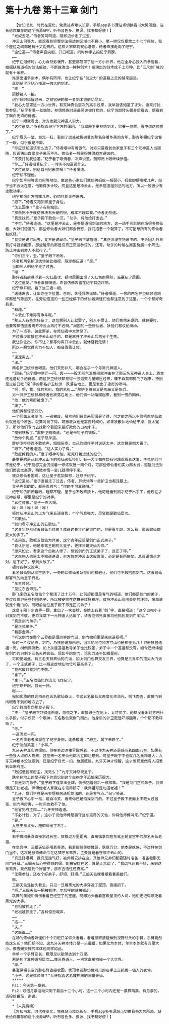# 第十九卷 第十三章 剑门
        【告知书友，时代在变化，免费站点难以长存，手机app多书源站点切换看书大势所趋，站长给你推荐的这个换源APP，听书音色多、换源、找书都好使！】
       “老奴去吧。”侍者笑呵呵道，随即迈步走了过去。
       冲云山何等大，能观看到完整剑法痕迹的区域也不算小，第一排仅仅摆放二十七个座位，每个座位之间都是有十丈距离的。这样大家都能安心潜修，侍者直接走向了纪宁。
       “这位道——”侍者声音尖细，开口喊道，同时伸手去拍纪宁肩膀。
       ……
       纪宁在潜修时，心力自然弥漫开，甚至都笼罩了这一方小世界，他在全身心投入的参悟着，根据扶居道祖的剑法痕迹，不断推演出一种种剑术！推演出的剑术成千上万种，比‘三尺剑’强的就有十余种。
       推演出诸多剑术，偶尔有所得，也让纪宁在‘剑之力’的道路上走的越来越远。
       此刻纪宁正钻心推演一强大的剑术。
       “嘭！”
       肩膀被人一拍。
       纪宁顿时惊醒过来，之前钻研的那一套剑术也前功尽弃。
       “我心力笼罩这一方小世界，有天神真仙层次的高手过来，我早就该知道了才对，谁来打扰我参悟。”纪宁有着一丝恼怒，参悟修炼时是最忌讳被打扰的，纪宁当即转头朝身后看去，便看到了面白无须的侍者。
       纪宁一眼就看出，对方也就元神道人实力。
       “这位道友。”侍者指着纪宁下方的蒲团，“我家殿下要参悟剑术，需要一位置，看中你这位置了。”
       纪宁眉头一皱，目光一扫，看到了远处被簇拥着的那名穿着华美的青年，那青年朝纪宁这瞥了一眼，似乎很是不屑。
       “你应该知道该怎么选了。”侍者眼中有着傲气，对方只要看到自家皇子有三个元神道人当跟随，应该猜出自家皇子来历不凡。修仙者一般是很懂得趋吉避凶的。
       “不要打扰我悟道。”纪宁看了眼侍者，冷声说道，随即闭上眼继续参悟。
       “你……”侍者指着纪宁，一时间不知道说什么。
       “这位道友，别给自己招来灾祸！”侍者喝道。
       纪宁却不理他。
       纪宁如今何等实力何等地位，像这些小家伙们就仿佛蚂蚁一般弱小，蚂蚁即便咆哮几声，纪宁也不会太在意，他懒得多计较。而且这里是冲云山，是参悟道祖剑法的地方，所以一般很少有谁敢动手。
       纪宁相信对方咆哮几声，恐怕只能无奈离去。
       “殿下。”侍者又跑回那皇子身边。
       “怎么回事？”皇子有些恼怒。
       “那白袍小子就仿佛块石头硬的很，根本不理睬我。”侍者无奈道。
       “真是找死。”皇子殿下脸色一沉，“动手，将他给打出去。”
       “不可。”侍者连道，“这里是冲云山，是参悟道祖剑法的地方，这一动手会影响在场很多修仙者、大妖们悟道的，那些修仙者大妖们都会愤怒，我们招惹一个就算了，不可招惹所有的修仙者和妖怪。”
       “我只是说打出去，又不是说厮杀。”皇子殿下皱眉道，“真正沉浸在悟道中的，不会因为外界有打斗就会醒来。那些醒来的都是没真正沉浸参悟的。还有，动手的时候在周围施展一小阵法，防止冲击到旁人不就行了。”
       “你们三个，去。”皇子殿下吩咐。
       侍者和两名护卫统领彼此相视，随即都应道：“是。”
       当即三人朝纪宁走了过去。
       “嗡！”
       那侍者胸前悬浮着一火红晶球，顿时周围出现了火红色的屏障，笼罩纪宁周围。
       “这位道友。”侍者直接喝道，声音仿佛奔雷在纪宁耳边炸响。
       纪宁睁开眼，看了这三者一眼。
       “速速离去，让出你坐下位置。否则，休怪我等无情。”侍者喝道，一旁的两名护卫统领也同样都是气势滔天，在旁边悟道的一些已经停下的修仙者妖怪们也都注意到了这里，一个个都好奇看着。
       “有趣。”
       “冲云山下难得有争斗呢。”
       “那三人有些太狂妄了，这位置别人让就罢了，别人不愿让，他们竟然来硬的。就算要打，也要等那悟道者离开冲云山再打不迟啊。”周围的一些修仙者、妖怪们都议论纷纷。
       为了一点事，彼此厮杀，在修仙者中太常见了。
       不过很少直接在冲云山动手的，都是离开了冲云山后再分个生死。
       我让你让出，你不让？那等你离开冲云山，就休怪我无情！
       所以一般觉得实力不如人，都会乖乖让位。
       ……
       “速速离去。”
       “滚。”
       两名护卫统领也喝道，他们来历非凡，哪会在乎一个寻常元神道人。
       “聒噪。”纪宁眼中寒芒一闪，轰~~~一股无形气浪瞬间就冲击在了那三名元神道人身上，原本还准备动手的侍者、两位护卫统领都觉得一股滔天力量碾压过来，情不自禁都抛飞了起来，特别是之前口吐‘滚’字的那名护卫统领一跌落在地上，更是发出了凄厉的嚎叫。
       “啊，啊，我，我的紫府，我的紫府……”那护卫统领又是疼痛又是惊恐。
       另一胖护卫统领和侍者也跌落在地上，他们俩一咕噜爬起来，看到一旁的同伴。
       “他，他的紫府被废了。”
       “废了。”
       他们俩都惊恐万分。
       一个照面三者倒飞，一者被废。虽然他们背景来历很是了得，可之前之所以不愿招惹地仙散仙就是这个原因。就算背景了得，可搬救兵也是需要时间的，如果被散仙地仙给干掉，就太冤了。所以他们专门去找那个看起来最好欺负的白袍小子。
       “撞到铁板了。”胖护卫喃喃道，“还是带钉子的铁板。”
       “放你个狗屁。”皇子怒斥道。
       胖护卫吓得连不敢吭声，暗暗庆幸，自己的同伴平时说话太冲，这次算是倒大霉了。
       “殿下。”侍者连道，“这人实力了得。”
       “敢废掉我的人。”皇子眼神可怕，死死盯着远处的纪宁。
       最重要的是此刻冲云山下的修仙者妖怪们，有一大半都在饶有兴趣观看着这事，毕竟他们可不是纪宁，纪宁能够完全沉浸着一修炼就是一两个月，可那些修仙者们实力都太弱，道祖剑法对他们而言太高深，稍微参悟一会儿就得停下来。
       被众修仙者围观，这让皇子愈加恼怒，迁怒于纪宁。
       “这位道友。”皇子直接走了过去，侍者、胖统领等一些护卫也都连跟上。
       皇子声音朗朗，却带着怒气：“你的手可真辣呀。”
       纪宁却依旧闭着眼，理都不理，皇子也不敢直接上，他可是看到刚才纪宁出手了，他现在才元神前期，哪里是纪宁的对手。
       “五位师弟。”皇子一声大喝。
       哗！哗！哗！哗！哗！
       顿时从冲云山的上方飞来五道身影，个个气息强大，尽皆都是散仙层次。
       “五散仙。”
       “剑门看守冲云山的五散仙。”
       “这青年竟然称五散仙为师弟？难道这青年也是剑门的，只是看年龄，怎么看，那五散仙都要大的多了。”
       “还用说，敢喊五散仙为师弟，这个青年应该是剑门正式弟子。”
       “我认识他，他是东鸾王朝的三皇子，更拜三蝎天仙为师。”
       “原来如此，看来这个白袍人惨了，惹到剑门的正式弟子了，这还了得。”
       “这白袍人也是太不知道进退，对方敢在冲云山这般嚣张，必定是有所依仗。总该谨慎点才对。这下好了，惹到大敌了。”
       顿时各种议论声。
       五名散仙则从高空落下，一旁的众修仙者妖怪们也都避让，他们可不敢招惹剑门。这五散仙都客气的向皇子行礼。
       “东吉师兄。”
       “见过东吉师兄。”
       那飞来的五名散仙个个都活了过十万年，此刻却都很是客气的喊道，他们都是剑门的弟子，不过仅仅只是些外围弟子，所以被安排在这算是维持秩序，维持冲云山周围美丽的环境，简单说就是个看门的。而眼前这位皇子殿下却是正式弟子！
       这皇子殿下东吉手一翻，拿出了一块金牌，金牌上有着‘剑’字，直接喝道：“这个白袍小子对我剑门不敬，更将我麾下一元神道人给废了，请五位师兄直接将他抓到我剑门牢狱。”
       “真是剑门弟子。”
       “是正式弟子。”
       “看那金牌。”
       “听说剑门在整个三界都是很厉害的门派，剑门始祖更是扶居道祖呢。”
       顿时一片议论声，剑门，乃扶居道祖所创，当年的地位和方寸山也是相差无几！只是扶居道祖一死，树倒猢狲散，加上扶居道祖教导弟子也比较差，弟子中一个道祖都没有，如今还继续留在剑门的只剩下三名天神真仙。现如今的剑门，论实力还不如摘星府。
       可即便如此，有三名天神真仙的门派，加上剑门也算交友三界，也算是三界中的顶尖大门派了，一个正式弟子，比一般返虚地仙地位可要高多了。
       “竟然敢对我剑门不敬。”
       “拿下。”
       “拿下。”五名散仙化作流光飞向纪宁。
       纪宁睁开眼，目光一扫。
       嘭~~~
       宛如实质的目光拍击在五名散仙身上，令这五名散仙又再度化作流光，倒飞而去，直接飞到肉眼看不到的地方去了。
       纪宁转而看向那皇子殿下。
       “不——”皇子殿下吓得连倒退，惊慌之下，直接跌坐在地上，太可怕了，他都没看出对方用什么手段，似乎仅仅一个眼神，五名散仙就倒飞而出。他身后的护卫更是吓得胆寒，个个都不敢呼吸了。
       “呼。”
       一道流光一闪。
       一名秃顶老者出现在了纪宁身侧，连恭敬道：“府主，属下来晚了。”
       纪宁淡然笑道：“小事。”
       九牙天神其实也很怒，他在旁边酒楼里酣睡着，不过作为天神还是感应着四面八方，如果有一些强大点的人物来，甚至来一名天仙他都会立即注意到。可皇子殿下中也就几名元神道人，九牙天神根本没注意到，还是纪宁目光一扫，施展威能，九牙天神才惊醒，这才发现竟然有人招惹到自家府主。
       “敢招惹我家府主，找死么？”九牙天神怒视皇子。
       跌坐在地上的皇子殿下也意识到这个白袍少年恐怕来历很大。
       “我是剑门弟子。”皇子殿下连拿出金牌，仿佛抱着最后一根稻草，“我是剑门正式弟子，我师傅是天仙老祖，师傅他老人家就在东鸾界镇守！我师祖可是勿道老祖！”
       “九牙，我们毕竟是来参悟扶居道祖剑法的，还是客气点。”纪宁笑道。
       皇子殿下心中一松，暗自冷笑，看来你还是怕我剑门的。不过皇子殿下表面上不敢太过嚣张，剑门再厉害，一时间也救不了他。
       “他冒犯府主你……”九牙天神连道。
       “不必计较，对了，这小子说他师傅是镇守这东鸾界的天仙，你将他师傅叫来。”纪宁道。
       “是。”
       九牙天神点头，随即伸出了右手。
       哗~~~~
       右手瞬间暴涨直接划过长空，穿梭过万里距离，直接擒拿向在东鸾王朝皇宫中的那名天仙老祖。
       在皇宫中，三蝎天仙正喝着美酒，看着眼前美姬舞蹈，惬意万分，他本是妖族，不过拜在剑门当中，这次是被师傅命令在这镇守东鸾界，主要就是看守那冲云山的。
       “真是舒坦啊，我真是运气好，被师傅安排在这。其他师兄弟们都要随时准备，准备和那无间门开战。”三蝎天仙心中得意的很，能被安排在这，算是走大运了，“我运气还真不错，来到这东鸾界，竟然碰到个好苗子，那东吉悟性还真高。”
       “无需参战，还收个好弟子，舒坦，舒坦。”三蝎天仙眯着眼看着美姬们。
       嘭。
       三蝎天仙连抬头看去，只见一泛着黑光的大手穿透了屋顶，直接抓下。
       “啊。”三蝎天仙一把被抓住，尔后呼的就被抓走。
       跳舞的美姬们愣愣看着已经空了的宝座，随即抬头看着宫殿屋顶的大洞，她们还记得那泛着黑光的大手。
       “老祖被抓走了。”
       “老祖被抓走了。”各种惊恐喊声。
       ……
       “这……”
       “天。”
       “这简直……”
       在场的修仙者妖怪们个个目瞪口呆仰头看着，看着那直接延伸到视野尽头的手臂，手臂竟然能这么长？他们却不知，这九牙天神本体乃是一头蝙蝠，如果化为本体，单单本体就有万里大小。像雪蝎天神的本体也同样如此。
       单单一个手臂变长，极限足以能够达到十万里。
       若是到了真神道祖层次……像三寿道人，一巴掌直接拍掉一个大世界。
       “哗。”
       暴涨纵横长空的那右臂直接收回，秃顶老者那仿佛鸡爪的右手上正抓着一仙人的衣领。
       “小子，这是你师傅？”九牙指着这名被抓来的三蝎天仙。
       *****
       Ps1：今天第一章到。
       Ps2：双倍月票活动只剩下最后十二个小时，这十二个小时内还是一票算两票，有月票的，请投给番茄，谢谢。
       *
       *（未完待续）
       【告知书友，时代在变化，免费站点难以长存，手机app多书源站点切换看书大势所趋，站长给你推荐的这个换源APP，听书音色多、换源、找书都好使！】